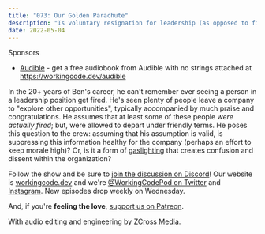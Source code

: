 ```yaml
---
title: "073: Our Golden Parachute"
description: "Is voluntary resignation for leadership (as opposed to firing) healthy for the company? Or, is it a form of gaslighting that creates confusion and dissent within the organization?"
date: 2022-05-04
---
```


<script async defer onload="redcircleIframe();" src="https://api.podcache.net/embedded-player/sh/30227421-bc27-45c2-bfb4-861def7dd4cc/ep/ae216df7-aff7-4d3b-a2be-d1eccfca5bd1"></script><div class="redcirclePlayer-ae216df7-aff7-4d3b-a2be-d1eccfca5bd1"></div>

Sponsors
- [Audible](https://workingcode.dev/audible) - get a free audiobook from Audible with no strings attached at https://workingcode.dev/audible

In the 20+ years of Ben's career, he can't remember ever seeing a person in a leadership position get fired. He's seen plenty of people leave a company to "explore other opportunities", typically accompanied by much praise and congratulations. He assumes that at least some of these people _were actually fired_; but, were allowed to depart under friendly terms. He poses this question to the crew: assuming that his assumption is valid, is suppressing this information healthy for the company (perhaps an effort to keep morale high)? Or, is it a form of [gaslighting][gaslighting] that creates confusion and dissent within the organization?

Follow the show and be sure to [join the discussion on Discord][working-code-discord]! Our website is [workingcode.dev][working-code] and we're [@WorkingCodePod on Twitter][working-code-twitter] and [Instagram][working-code-instagram]. New episodes drop weekly on Wednesday.

And, if you're **feeling the love**, [support us on Patreon][working-code-patreon].

[gaslighting]: https://en.wikipedia.org/wiki/Gaslighting
[working-code]: https://workingcode.dev/
[working-code-discord]: https://workingcode.dev/discord/
[working-code-instagram]: https://www.instagram.com/workingcodepod/
[working-code-patreon]: https://www.patreon.com/workingcodepod
[working-code-twitter]: https://twitter.com/WorkingCodePod

With audio editing and engineering by [ZCross Media](https://www.zcross.media/).
